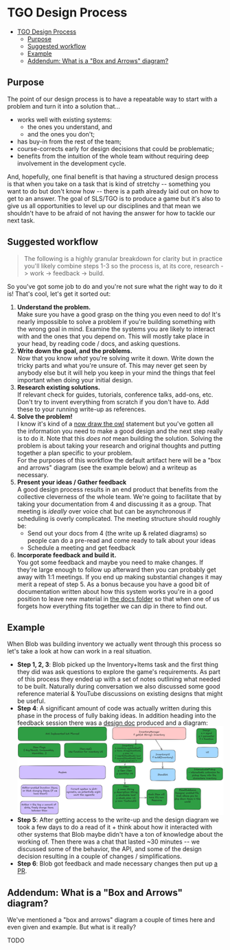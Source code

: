 # TGO Design Process

- [TGO Design Process](#tgo-design-process)
  - [Purpose](#purpose)
  - [Suggested workflow](#suggested-workflow)
  - [Example](#example)
  - [Addendum: What is a "Box and Arrows" diagram?](#addendum-what-is-a-box-and-arrows-diagram)

## Purpose

The point of our design process is to have a repeatable way to start with a
problem and turn it into a solution that...
- works well with existing systems:
  - the ones you understand, and
  - and the ones you don't;
- has buy-in from the rest of the team;
- course-corrects early for design decisions that could be problematic;
- benefits from the intuition of the whole team without requiring deep
  involvement in the development cycle.

And, hopefully, one final benefit is that having a structured design process is
that when you take on a task that is kind of stretchy -- something you want
to do but don't know how -- there is a path already laid out on how to get to
an answer. The goal of SLS/TGO is to produce a game but it's also to give us
all opportunities to level up our disciplines and that mean we shouldn't have
to be afraid of not having the answer for how to tackle our next task.

## Suggested workflow

> The following is a highly granular breakdown for clarity but in practice
> you'll likely combine steps 1-3 so the process is, at its core, research
> -> work -> feedback -> build.

So you've got some job to do and you're not sure what the right way to do it is!
That's cool, let's get it sorted out:

1. **Understand the problem.**  
   Make sure you have a good grasp on the thing you even need to do! It's
   nearly impossible to solve a problem if you're building something with the
   wrong goal in mind. Examine the systems you are likely to interact with
   and the ones that you depend on. This will mostly take place in your head,
   by reading code / docs, and asking questions.
2. **Write down the goal, and the problems.**  
   Now that you know _what_ you're solving write it down. Write down the tricky
   parts and what you're unsure of. This may never get seen by anybody else but
   it will help you keep in your mind the things that feel important when doing
   your initial design.
3. **Research existing solutions.**  
   If relevant check for guides, tutorials, conference talks, add-ons, etc.
   Don't try to invent everything from scratch if you don't have to. Add these
   to your running write-up as references.
4. **Solve the problem!**  
   I know it's kind of a [now draw the owl](https://knowyourmeme.com/memes/how-to-draw-an-owl)
   statement but you've gotten all the information you need to make a good
   design and the next step really is to do it. Note that this _does not_ mean
   building the solution. Solving the problem is about taking your research and
   original thoughts and putting together a plan specific to your problem.  
   For the purposes of this workflow the default artifact here will be a "box
   and arrows" diagram (see the example below) and a writeup as necessary.
5. **Present your ideas / Gather feedback**  
   A good design process results in an end product that benefits from the
   collective cleverness of the whole team. We're going to facilitate that by
   taking your documentation from 4 and discussing it as a group. That meeting
   is _ideally_ over voice chat but can be asynchronous if scheduling is overly
   complicated. The meeting structure should roughly be:
      - Send out your docs from 4 (the write up & related diagrams) so people
        can do a pre-read and come ready to talk about your ideas
      - Schedule a meeting and get feedback
6. **Incorporate feedback and build it.**  
   You got some feedback and maybe you need to make changes. If they're large
   enough to follow up afterward then you can probably get away with 1:1 meetings.
   If you end up making substantial changes it may merit a repeat of step 5.
   As a bonus because you have a good bit of documentation written about how
   this system works you're in a good position to leave new material in
   [the docs folder](./) so that when one of us forgets how everything fits
   together we can dip in there to find out.

## Example

When Blob was building inventory we actually went through this process so let's
take a look at how can work in a real situation.

- **Step 1, 2, 3**: Blob picked up the Inventory+Items task and the first thing
  they did was ask questions to explore the game's requirements. As part of
  this process they ended up with a set of notes outlining what needed to be built.
  Naturally during conversation we also discussed some good reference material
  & YouTube discussions on existing designs that might be useful.
- **Step 4**: A significant amount of code was actually written during this
  phase in the process of fully baking ideas. In addition heading into the
  feedback session there was a [design doc](https://github.com/Small-Loan-Studio/TGO/blob/fc0956cc47ddcd0acedc3d859195f3584db0678f/docs/tgo-inventory.md)
  produced and a diagram:
  ![alt text](imgs/inventory-box-arrows.png)
- **Step 5**: After getting access to the write-up and the design diagram we took
  a few days to do a read of it + think about how it interacted with other systems
  that Blob maybe didn't have a ton of knowledge about the working of. Then there
  was a chat that lasted ~30 minutes -- we discussed some of the behavior, the API,
  and some of the design decision resulting in a couple of changes / simplifications.
- **Step 6**: Blob got feedback and made necessary changes then put up [a PR](https://github.com/Small-Loan-Studio/TGO/pull/23).

## Addendum: What is a "Box and Arrows" diagram?

We've mentioned a "box and arrows" diagram a couple of times here and even given
and example. But what is it really?

TODO